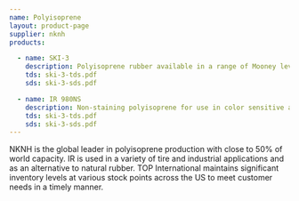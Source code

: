 ```yaml
---
name: Polyisoprene
layout: product-page
supplier: nknh
products:

  - name: SKI-3
    description: Polyisoprene rubber available in a range of Mooney levels
    tds: ski-3-tds.pdf
    sds: ski-3-sds.pdf

  - name: IR 980NS
    description: Non-staining polyisoprene for use in color sensitive applications
    tds: ski-3-tds.pdf
    sds: ski-3-sds.pdf
---
```

NKNH is the global leader in polyisoprene production with close to 50% of world capacity.  IR is used in a variety of tire and industrial applications and as an alternative to natural rubber.  TOP International maintains significant inventory levels at various stock points across the US to meet customer needs in a timely manner.
